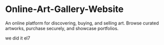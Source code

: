 # Online-Art-Gallery-Website
An online platform for discovering, buying, and selling art. Browse curated artworks, purchase securely, and showcase portfolios.


we did it el7 

